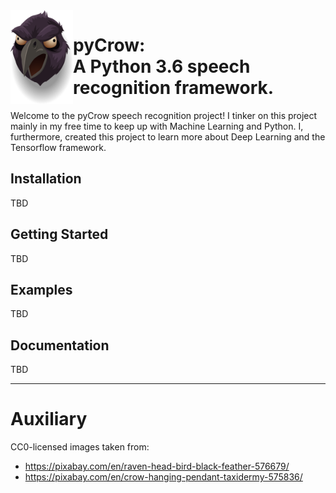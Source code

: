 <img src='./resources/raven-576679_960_720.png' height="150px" align="left" padding="0" margin="0">


<h1>pyCrow:<br />A Python 3.6 speech recognition framework.</h1>

Welcome to the pyCrow speech recognition project!
I tinker on this project mainly in my free time to keep up with Machine Learning and Python.
I, furthermore, created this project to learn more about Deep Learning and the Tensorflow framework.

## Installation
TBD

## Getting Started
TBD

## Examples
TBD

## Documentation
TBD

---
# Auxiliary

CC0-licensed images taken from:
* https://pixabay.com/en/raven-head-bird-black-feather-576679/
* https://pixabay.com/en/crow-hanging-pendant-taxidermy-575836/
